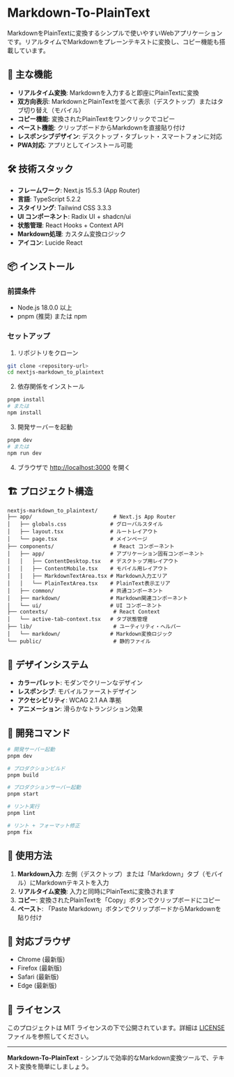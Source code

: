 # Markdown-To-PlainText

MarkdownをPlainTextに変換するシンプルで使いやすいWebアプリケーションです。リアルタイムでMarkdownをプレーンテキストに変換し、コピー機能も搭載しています。

## 🚀 主な機能

- **リアルタイム変換**: Markdownを入力すると即座にPlainTextに変換
- **双方向表示**: MarkdownとPlainTextを並べて表示（デスクトップ）またはタブ切り替え（モバイル）
- **コピー機能**: 変換されたPlainTextをワンクリックでコピー
- **ペースト機能**: クリップボードからMarkdownを直接貼り付け
- **レスポンシブデザイン**: デスクトップ・タブレット・スマートフォンに対応
- **PWA対応**: アプリとしてインストール可能

## 🛠 技術スタック

- **フレームワーク**: Next.js 15.5.3 (App Router)
- **言語**: TypeScript 5.2.2
- **スタイリング**: Tailwind CSS 3.3.3
- **UI コンポーネント**: Radix UI + shadcn/ui
- **状態管理**: React Hooks + Context API
- **Markdown処理**: カスタム変換ロジック
- **アイコン**: Lucide React

## 📦 インストール

### 前提条件
- Node.js 18.0.0 以上
- pnpm (推奨) または npm

### セットアップ

1. リポジトリをクローン
```bash
git clone <repository-url>
cd nextjs-markdown_to_plaintext
```

2. 依存関係をインストール
```bash
pnpm install
# または
npm install
```

3. 開発サーバーを起動
```bash
pnpm dev
# または
npm run dev
```

4. ブラウザで [http://localhost:3000](http://localhost:3000) を開く

## 🏗 プロジェクト構造

```
nextjs-markdown_to_plaintext/
├── app/                          # Next.js App Router
│   ├── globals.css              # グローバルスタイル
│   ├── layout.tsx               # ルートレイアウト
│   └── page.tsx                 # メインページ
├── components/                   # React コンポーネント
│   ├── app/                     # アプリケーション固有コンポーネント
│   │   ├── ContentDesktop.tsx   # デスクトップ用レイアウト
│   │   ├── ContentMobile.tsx    # モバイル用レイアウト
│   │   ├── MarkdownTextArea.tsx # Markdown入力エリア
│   │   └── PlainTextArea.tsx    # PlainText表示エリア
│   ├── common/                  # 共通コンポーネント
│   ├── markdown/                # Markdown関連コンポーネント
│   └── ui/                      # UI コンポーネント
├── contexts/                     # React Context
│   └── active-tab-context.tsx   # タブ状態管理
├── lib/                          # ユーティリティ・ヘルパー
│   └── markdown/                # Markdown変換ロジック
└── public/                       # 静的ファイル
```

## 🎨 デザインシステム

- **カラーパレット**: モダンでクリーンなデザイン
- **レスポンシブ**: モバイルファーストデザイン
- **アクセシビリティ**: WCAG 2.1 AA 準拠
- **アニメーション**: 滑らかなトランジション効果

## 🔧 開発コマンド

```bash
# 開発サーバー起動
pnpm dev

# プロダクションビルド
pnpm build

# プロダクションサーバー起動
pnpm start

# リント実行
pnpm lint

# リント + フォーマット修正
pnpm fix
```

## 📱 使用方法

1. **Markdown入力**: 左側（デスクトップ）または「Markdown」タブ（モバイル）にMarkdownテキストを入力
2. **リアルタイム変換**: 入力と同時にPlainTextに変換されます
3. **コピー**: 変換されたPlainTextを「Copy」ボタンでクリップボードにコピー
4. **ペースト**: 「Paste Markdown」ボタンでクリップボードからMarkdownを貼り付け

## 📱 対応ブラウザ

- Chrome (最新版)
- Firefox (最新版)
- Safari (最新版)
- Edge (最新版)

## 📄 ライセンス

このプロジェクトは MIT ライセンスの下で公開されています。詳細は [LICENSE](LICENSE) ファイルを参照してください。

---

**Markdown-To-PlainText** - シンプルで効率的なMarkdown変換ツールで、テキスト変換を簡単にしましょう。